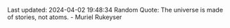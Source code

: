 Last updated: 2024-04-02 19:48:34
Random Quote: The universe is made of stories, not atoms. - Muriel Rukeyser